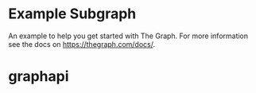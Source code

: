# Example Subgraph

An example to help you get started with The Graph. For more information see the docs on https://thegraph.com/docs/.
# graphapi
